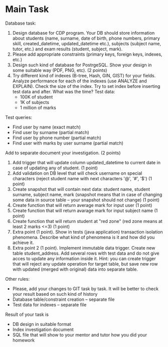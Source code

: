 # Main Task

Database task:

1. Design database for CDP program. Your DB should store information about students (name, surname, date of birth, phone numbers, primary skill, created_datetime, updated_datetime etc.), subjects (subject name, tutor, etc.) and exam results (student, subject, mark).
2. Please add appropriate constraints (primary keys, foreign keys, indexes, etc.)
3. Design such kind of database for PostrgeSQL. Show your design in some suitable way (PDF, PNG, etc). (2 points)
4. Try different kind of indexes (B-tree, Hash, GIN, GIST) for your fields. Analyze performance for each of the indexes (use ANALYZE and EXPLAIN). Check the size of the index. Try to set index before inserting test data and after. What was the time? Test data:
    * 100K of student
    * 1K of subjects
    * 1 million of marks

Test queries:

* Find user by name (exact match)
* Find user by surname (partial match)
* Find user by phone number (partial match)
* Find user with marks by user surname (partial match)

Add to separate document your investigation. (2 points)

1. Add trigger that will update column updated_datetime to current date in case of updating any of student. (1 point)
2. Add validation on DB level that will check username on special characters (reject student name with next characters '@', '#', '$') (1 point)
3. Create snapshot that will contain next data: student name, student surname, subject name, mark (snapshot means that in case of changing some data in source table – your snapshot should not change) (1 point)
4. Create function that will return average mark for input user (1 point)
5. Create function that will return avarage mark for input subject name (1 point)
6. Create function that will return student at "red zone" (red zone means at least 2 marks <=3) (1 point)
7. Extra point (1 point). Show in tests (java application) transaction isolation phenomena. Describe what kind of phenomena is it and how did you achieve it.
8. Extra point 2 (1 point). Implement immutable data trigger. Create new table student_address. Add several rows with test data and do not give acces to update any information inside it. Hint: you can create trigger that will reject any update operation for target table, but save new row with updated (merged with original) data into separate table.

Other rules:

* Please, add your changes to GIT task by task. It will be better to check your result based on such kind of history
* Database table/constraint creation – separate file
* Test data for indexes – separate file

Result of your task is

* DB design in suitable format
* Index investigation document
* SQL file that will show to your mentor and tutor how you did your homework